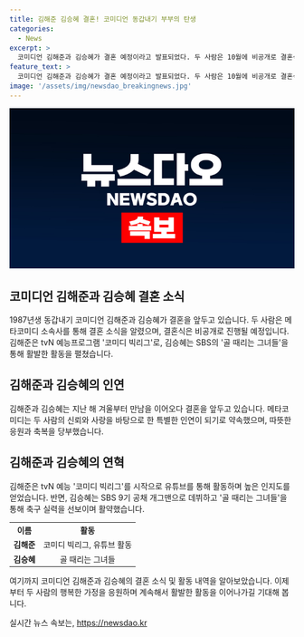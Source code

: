 ```yaml
---
title: 김해준 김승혜 결혼! 코미디언 동갑내기 부부의 탄생
categories:
  - News
excerpt: >
  코미디언 김해준과 김승혜가 결혼 예정이라고 발표되었다. 두 사람은 10월에 비공개로 결혼식을 올릴 계획이며, 서로의 특별한 인연을 바탕으로 결실을 맺을 것으로 전해졌다. 김해준은 tvN 예능 코미디 빅리그로 활동을 시작하며, 유튜브를 통해 인지도를 쌓아왔고, 김승혜는 SBS 9기 공채 개그맨으로 데뷔하며 골 때리는 그녀들을 통해 축구 실력을 뽐내고 있다. 클릭해서 더 읽어보세요!
feature_text: >
  코미디언 김해준과 김승혜가 결혼 예정이라고 발표되었다. 두 사람은 10월에 비공개로 결혼식을 올릴 계획이며, 서로의 특별한 인연을 바탕으로 결실을 맺을 것으로 전해졌다. 김해준은 tvN 예능 코미디 빅리그로 활동을 시작하며, 유튜브를 통해 인지도를 쌓아왔고, 김승혜는 SBS 9기 공채 개그맨으로 데뷔하며 골 때리는 그녀들을 통해 축구 실력을 뽐내고 있다. 클릭해서 더 읽어보세요!
image: '/assets/img/newsdao_breakingnews.jpg'
---
```


<p><img src="/assets/img/newsdao_breakingnews.jpg" alt="bookingtag 속보" /></p>

<h2 data-ke-size="size26">코미디언 김해준과 김승혜 결혼 소식</h2>

<p data-ke-size="size16">1987년생 동갑내기 코미디언 김해준과 김승혜가 결혼을 앞두고 있습니다. 두 사람은 메타코미디 소속사를 통해 결혼 소식을 알렸으며, 결혼식은 비공개로 진행될 예정입니다. 김해준은 tvN 예능프로그램 '코미디 빅리그'로, 김승혜는 SBS의 '골 때리는 그녀들'을 통해 활발한 활동을 펼쳤습니다.</p>

<h2 data-ke-size="size26">김해준과 김승혜의 인연</h2>

<p data-ke-size="size16">김해준과 김승혜는 지난 해 겨울부터 만남을 이어오다 결혼을 앞두고 있습니다. 메타코미디는 두 사람의 신뢰와 사랑을 바탕으로 한 특별한 인연이 되기로 약속했으며, 따뜻한 응원과 축복을 당부했습니다.</p>

<h2 data-ke-size="size26">김해준과 김승혜의 연혁</h2>

<p data-ke-size="size16">김해준은 tvN 예능 '코미디 빅리그'를 시작으로 유튜브를 통해 활동하며 높은 인지도를 얻었습니다. 반면, 김승혜는 SBS 9기 공채 개그맨으로 데뷔하고 '골 때리는 그녀들'을 통해 축구 실력을 선보이며 활약했습니다.</p>

<table>
  <tr>
    <th>이름</th>
    <th>활동</th>
  </tr>
  <tr>
    <td style="text-align: center; height: 17px;"><b>김해준</b></td>
    <td style="text-align: center; height: 17px;">코미디 빅리그, 유튜브 활동</td>
  </tr>
  <tr>
    <td style="text-align: center; height: 17px;"><b>김승혜</b></td>
    <td style="text-align: center; height: 17px;">골 때리는 그녀들</td>
  </tr>
</table>

<p data-ke-size="size16">여기까지 코미디언 김해준과 김승혜의 결혼 소식 및 활동 내역을 알아보았습니다. 이제부터 두 사람의 행복한 가정을 응원하며 계속해서 활발한 활동을 이어나가길 기대해 봅니다.</p>
실시간 뉴스 속보는, <a href="https://newsdao.kr" rel="dofollow">https://newsdao.kr</a>


